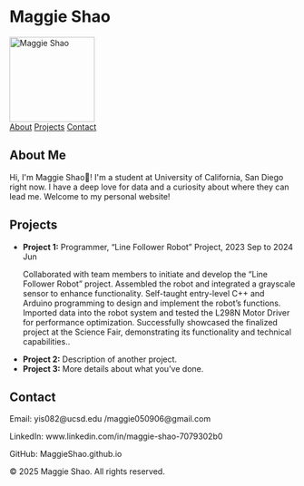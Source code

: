 # Maggie Shao

<img src="https://github.com/user-attachments/assets/575215e2-199d-4820-9d8b-32bd738e910c" alt="Maggie Shao" width="150">

<html lang="en">
<head>
    <meta charset="UTF-8">
    <meta name="viewport" content="width=device-width, initial-scale=1.0">
  
  

  
    
  

<div class="nav">
    <a href="#about">About</a>
    <a href="#projects">Projects</a>
    <a href="#contact">Contact</a>
</div>

<div class="content" id="about">
    <h2>About Me</h2>
    <p>Hi, I'm Maggie Shao👋! I'm a student at University of California, San Diego right now. I have a deep love for data and a curiosity about where they can lead me. Welcome to my personal website!</p>
</div>

<div class="content" id="projects">
    <h2>Projects</h2>
    <ul>
        <li><strong>Project 1:</strong> Programmer, “Line Follower Robot” Project, 2023 Sep to 2024 Jun


Collaborated with team members to initiate and develop the “Line Follower Robot” project.
Assembled the robot and integrated a grayscale sensor to enhance functionality.
Self-taught entry-level C++ and Arduino programming to design and implement the robot’s functions.
Imported data into the robot system and tested the L298N Motor Driver for performance optimization.
Successfully showcased the finalized project at the Science Fair, demonstrating its functionality and technical capabilities..</li>
        <li><strong>Project 2:</strong> Description of another project.</li>
        <li><strong>Project 3:</strong> More details about what you’ve done.</li>
    </ul>
</div>

<div class="content" id="contact">
    <h2>Contact</h2>
    <p>Email: yis082@ucsd.edu /maggie050906@gmail.com</p>
    <p>LinkedIn: www.linkedin.com/in/maggie-shao-7079302b0</p>
    <p>GitHub: MaggieShao.github.io</p>
</div>

<footer>
    <p>&copy; 2025 Maggie Shao. All rights reserved.</p>
</footer>

</body>
</html>
